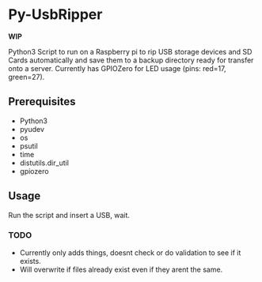 # Py-UsbRipper

**WIP**

Python3 Script to run on a Raspberry pi to rip USB storage devices and SD Cards automatically and save them to a backup directory ready for transfer onto a server. Currently has GPIOZero for LED usage (pins: red=17, green=27).

## Prerequisites

- Python3
- pyudev
- os
- psutil
- time
- distutils.dir_util
- gpiozero

## Usage

Run the script and insert a USB, wait.

### TODO

- Currently only adds things, doesnt check or do validation to see if it exists.
- Will overwrite if files already exist even if they arent the same.
